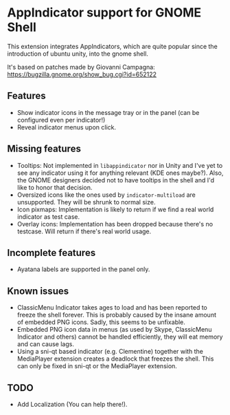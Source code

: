 # AppIndicator support for GNOME Shell
This extension integrates AppIndicators, which are quite popular since the introduction of ubuntu unity, into the gnome shell.

It's based on patches made by Giovanni Campagna: https://bugzilla.gnome.org/show_bug.cgi?id=652122

## Features
* Show indicator icons in the message tray or in the panel (can be configured even per indicator!)
* Reveal indicator menus upon click.

## Missing features
* Tooltips: Not implemented in `libappindicator` nor in Unity and I've yet to see any indicator using it for anything relevant (KDE ones maybe?). Also, the GNOME designers decided not to have tooltips in the shell and I'd like to honor that decision.
* Oversized icons like the ones used by `indicator-multiload` are unsupported. They will be shrunk to normal size.
* Icon pixmaps: Implementation is likely to return if we find a real world indicator as test case.
* Overlay icons: Implementation has been dropped because there's no testcase. Will return if there's real world usage.

## Incomplete features
* Ayatana labels are supported in the panel only.

## Known issues
* ClassicMenu Indicator takes ages to load and has been reported to freeze the shell forever. This is probably caused by the insane amount of embedded PNG icons. Sadly, this seems to be unfixable.
* Embedded PNG icon data in menus (as used by Skype, ClassicMenu Indicator and others) cannot be handled efficiently, they will eat memory and can cause lags.
* Using a sni-qt based indicator (e.g. Clementine) together with the MediaPlayer extension creates a deadlock that freezes the shell. This can only be fixed in sni-qt or the MediaPlayer extension.

## TODO
* Add Localization (You can help there!).